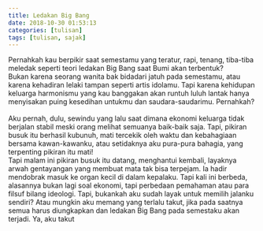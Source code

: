 ```yaml
---
title: Ledakan Big Bang
date: 2018-10-30 01:53:13
categories: [tulisan]
tags: [tulisan, sajak]
---
```


Pernahkah kau berpikir saat semestamu yang teratur, rapi, tenang, tiba-tiba meledak seperti teori ledakan Big Bang saat Bumi akan terbentuk?<br />
Bukan karena seorang wanita bak bidadari jatuh pada semestamu, atau karena kehadiran lelaki tampan seperti artis idolamu. Tapi karena kehidupan keluarga harmonismu yang kau banggakan akan runtuh luluh lantak hanya menyisakan puing kesedihan untukmu dan saudara-saudarimu. Pernahkah?<br /><br />
Aku pernah, dulu, sewindu yang lalu saat dimana ekonomi keluarga tidak berjalan stabil meski orang melihat semuanya baik-baik saja. Tapi, pikiran busuk itu berhasil kubunuh, mati tercekik oleh waktu dan kebahagiaan bersama kawan-kawanku, atau setidaknya aku pura-pura bahagia, yang terpenting pikiran itu mati!<br />
Tapi malam ini pikiran busuk itu datang, menghantui kembali, layaknya arwah gentayangan yang membuat mata tak bisa terpejam. Ia hadir mendobrak masuk ke organ kecil di dalam kepalaku. Tapi kali ini berbeda, alasannya bukan lagi soal ekonomi, tapi perbedaan pemahaman atau para filsuf bilang ideologi. Tapi, bukankah aku sudah layak untuk memilih jalanku sendiri? Atau mungkin aku memang yang terlalu takut, jika pada saatnya semua harus diungkapkan dan ledakan Big Bang pada semestaku akan terjadi. Ya, aku takut